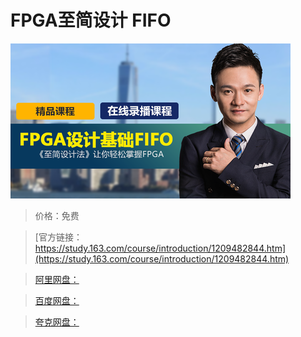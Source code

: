 # FPGA至简设计 FIFO

![img](../../../assets/study163/free/1192dc6d5e5e46109ba1e96b5dc7648e.png)

> 价格：免费

> [官方链接：https://study.163.com/course/introduction/1209482844.htm](https://study.163.com/course/introduction/1209482844.htm)

> [阿里网盘：]()

> [百度网盘：]()

> [夸克网盘：]()
